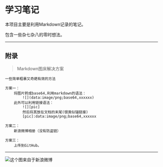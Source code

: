 # 学习笔记

本项目主要是利用Markdown记录的笔记。

包含一些杂七杂八的零时想法。

---

## 附录

> Markdown图床解决方案

    一些简单粗暴又奇葩有效的方法

    方案一：
        将图片转成base64,利用markdown的语法：
            ![](data:image/png;base64,xxxxxx)
        此外可以利用链接语法：
            ![][pic]
            然后将其放在文档的末尾(很类似锚链接)
            [pic]:data:image/png;base64,xxxxxx

    方案二：
        新浪微博相册（没有防盗链）

    方案三：
        上传到GitHub。

---

![这个图来自于新浪微博](https://ww2.sinaimg.cn/mw690/e1b09291jw8f6vitoh23pj213k13kq7c.jpg)